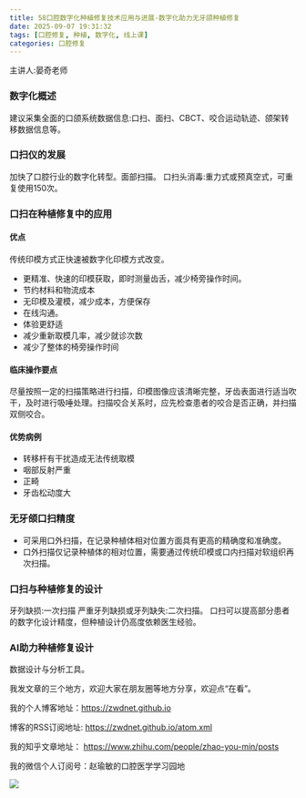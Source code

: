 ```yaml
---
title: 58口腔数字化种植修复技术应用与进展-数字化助力无牙颌种植修复
date: 2025-09-07 19:31:32
tags: [口腔修复, 种植, 数字化, 线上课]
categories: 口腔修复
---
```

主讲人:晏奇老师
### 数字化概述
建议采集全面的口颌系统数据信息:口扫、面扫、CBCT、咬合运动轨迹、颌架转移数据信息等。
### 口扫仪的发展
加快了口腔行业的数字化转型。面部扫描。
口扫头消毒:重力式或预真空式，可重复使用150次。
### 口扫在种植修复中的应用
#### 优点
传统印模方式正快速被数字化印模方式改变。
- 更精准、快速的印模获取，即时测量齿舌，减少椅旁操作时间。
- 节约材料和物流成本
- 无印模及灌模，减少成本，方便保存
- 在线沟通。
- 体验更舒适
- 减少重新取模几率，减少就诊次数
- 减少了整体的椅旁操作时间

#### 临床操作要点
尽量按照一定的扫描策略进行扫描，印模图像应该清晰完整，牙齿表面进行适当吹干，及时进行吸唾处理。扫描咬合关系时，应先检查患者的咬合是否正确，并扫描双侧咬合。

#### 优势病例
- 转移杆有干扰造成无法传统取模
- 咽部反射严重
- 正畸
- 牙齿松动度大

### 无牙颌口扫精度
- 可采用口外扫描，在记录种植体相对位置方面具有更高的精确度和准确度。
- 口外扫描仅记录种植体的相对位置，需要通过传统印模或口内扫描对软组织再次扫描。

### 口扫与种植修复的设计
牙列缺损:一次扫描
严重牙列缺损或牙列缺失:二次扫描。
口扫可以提高部分患者的数字化设计精度，但种植设计仍高度依赖医生经验。

### AI助力种植修复设计
数据设计与分析工具。




我发文章的三个地方，欢迎大家在朋友圈等地方分享，欢迎点“在看”。

我的个人博客地址：https://zwdnet.github.io

博客的RSS订阅地址: https://zwdnet.github.io/atom.xml

我的知乎文章地址： https://www.zhihu.com/people/zhao-you-min/posts

我的微信个人订阅号：赵瑜敏的口腔医学学习园地

![](https://zymblog-1258069789.cos.ap-chengdu.myqcloud.com/other/wx.jpg)